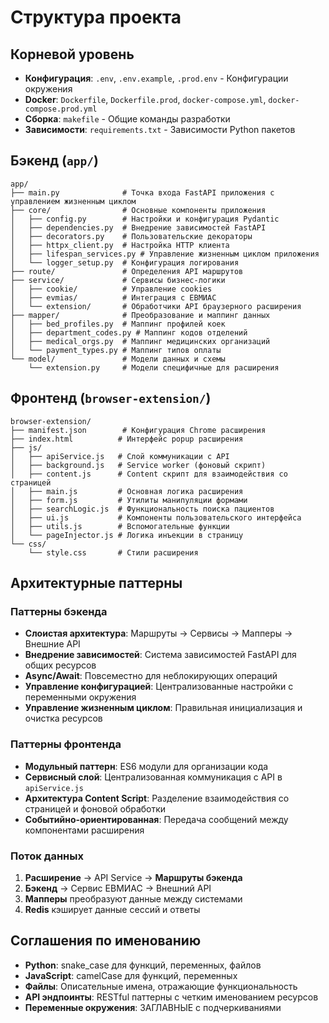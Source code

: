 # Структура проекта

## Корневой уровень
- **Конфигурация**: `.env`, `.env.example`, `.prod.env` - Конфигурации окружения
- **Docker**: `Dockerfile`, `Dockerfile.prod`, `docker-compose.yml`, `docker-compose.prod.yml`
- **Сборка**: `makefile` - Общие команды разработки
- **Зависимости**: `requirements.txt` - Зависимости Python пакетов

## Бэкенд (`app/`)
```
app/
├── main.py              # Точка входа FastAPI приложения с управлением жизненным циклом
├── core/                # Основные компоненты приложения
│   ├── config.py        # Настройки и конфигурация Pydantic
│   ├── dependencies.py  # Внедрение зависимостей FastAPI
│   ├── decorators.py    # Пользовательские декораторы
│   ├── httpx_client.py  # Настройка HTTP клиента
│   ├── lifespan_services.py # Управление жизненным циклом приложения
│   └── logger_setup.py  # Конфигурация логирования
├── route/               # Определения API маршрутов
├── service/             # Сервисы бизнес-логики
│   ├── cookie/          # Управление cookies
│   ├── evmias/          # Интеграция с ЕВМИАС
│   └── extension/       # Обработчики API браузерного расширения
├── mapper/              # Преобразование и маппинг данных
│   ├── bed_profiles.py  # Маппинг профилей коек
│   ├── department_codes.py # Маппинг кодов отделений
│   ├── medical_orgs.py  # Маппинг медицинских организаций
│   └── payment_types.py # Маппинг типов оплаты
└── model/               # Модели данных и схемы
    └── extension.py     # Модели специфичные для расширения
```

## Фронтенд (`browser-extension/`)
```
browser-extension/
├── manifest.json        # Конфигурация Chrome расширения
├── index.html          # Интерфейс popup расширения
├── js/
│   ├── apiService.js   # Слой коммуникации с API
│   ├── background.js   # Service worker (фоновый скрипт)
│   ├── content.js      # Content скрипт для взаимодействия со страницей
│   ├── main.js         # Основная логика расширения
│   ├── form.js         # Утилиты манипуляции формами
│   ├── searchLogic.js  # Функциональность поиска пациентов
│   ├── ui.js           # Компоненты пользовательского интерфейса
│   ├── utils.js        # Вспомогательные функции
│   └── pageInjector.js # Логика инъекции в страницу
└── css/
    └── style.css       # Стили расширения
```

## Архитектурные паттерны

### Паттерны бэкенда
- **Слоистая архитектура**: Маршруты → Сервисы → Мапперы → Внешние API
- **Внедрение зависимостей**: Система зависимостей FastAPI для общих ресурсов
- **Async/Await**: Повсеместно для неблокирующих операций
- **Управление конфигурацией**: Централизованные настройки с переменными окружения
- **Управление жизненным циклом**: Правильная инициализация и очистка ресурсов

### Паттерны фронтенда
- **Модульный паттерн**: ES6 модули для организации кода
- **Сервисный слой**: Централизованная коммуникация с API в `apiService.js`
- **Архитектура Content Script**: Разделение взаимодействия со страницей и фоновой обработки
- **Событийно-ориентированная**: Передача сообщений между компонентами расширения

### Поток данных
1. **Расширение** → API Service → **Маршруты бэкенда**
2. **Бэкенд** → Сервис ЕВМИАС → Внешний API
3. **Мапперы** преобразуют данные между системами
4. **Redis** кэширует данные сессий и ответы

## Соглашения по именованию
- **Python**: snake_case для функций, переменных, файлов
- **JavaScript**: camelCase для функций, переменных
- **Файлы**: Описательные имена, отражающие функциональность
- **API эндпоинты**: RESTful паттерны с четким именованием ресурсов
- **Переменные окружения**: ЗАГЛАВНЫЕ с подчеркиваниями